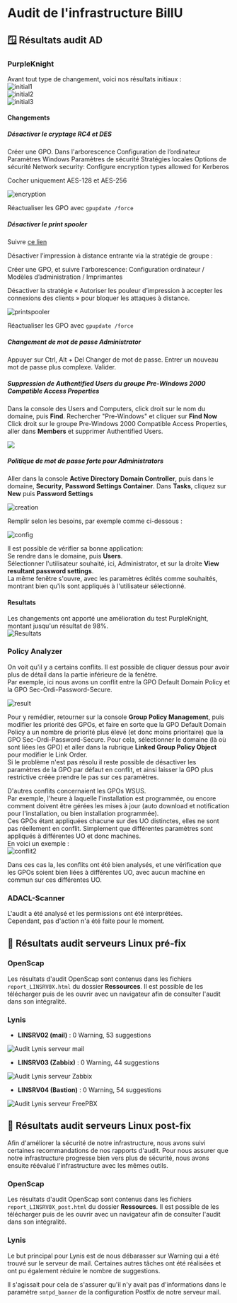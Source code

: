 # Audit de l'infrastructure BillU

## 🪟 Résultats audit AD

### PurpleKnight

Avant tout type de changement, voici nos résultats initiaux :  
![initial1](Ressources/AvantChangements.png)  
![initial2](Ressources/AvantChangements-recoupé1.png)  
![initial3](Ressources/AvantChangements-recoupé2.png)  

#### Changements
##### Désactiver le cryptage RC4 et DES
Créer une GPO.
Dans l'arborescence
Configuration de l’ordinateur
Paramètres Windows
Paramètres de sécurité
Stratégies locales
Options de sécurité
Network security: Configure encryption types allowed for Kerberos

Cocher uniquement AES-128 et AES-256

![encryption](Ressources/pk-gpo_encryption.png)


Réactualiser les GPO avec ``gpupdate /force``

##### Désactiver le print spooler

Suivre [ce lien](https://msrc.microsoft.com/update-guide/vulnerability/CVE-2021-34527)

Désactiver l’impression à distance entrante via la stratégie de groupe :

Créer une GPO, et suivre l'arborescence: 
Configuration ordinateur / Modèles d’administration / Imprimantes

Désactiver la stratégie « Autoriser les pouleur d’impression à accepter les connexions des clients » pour bloquer les attaques à distance.

![printspooler](Ressources/pk-gpo_PrintSpooler.png)

Réactualiser les GPO avec ``gpupdate /force``


##### Changement de mot de passe Administrator
Appuyer sur Ctrl, Alt + Del
Changer de mot de passe.
Entrer un nouveau mot de passe plus complexe. Valider.


##### Suppression de Authentified Users du groupe Pre-Windows 2000 Compatible Access Properties
Dans la console des Users and Computers, click droit sur le nom du domaine, puis **Find**.
Rechercher "Pre-Windows" et cliquer sur **Find Now**
Click droit sur le groupe Pre-Windows 2000 Compatible Access Properties, aller dans **Members** et supprimer Authentified Users.

![](Ressources/pk-Pre-Windows.png)  


##### Politique de mot de passe forte pour Administrators
Aller dans la console **Active Directory Domain Controller**, puis dans le domaine, **Security**, **Password Settings Container**.
Dans **Tasks**, cliquez sur **New** puis **Password Settings**

![creation](Ressources/pk-Admin-creation.png)

Remplir selon les besoins, par exemple comme ci-dessous :  

![config](Ressources/pk-Admin-config.png)

Il est possible de vérifier sa bonne application:  
Se rendre dans le domaine, puis **Users**.  
Sélectionner l'utilisateur souhaité, ici, Administrator, et sur la droite **View resultant password settings**.  
La même fenêtre s'ouvre, avec les paramètres édités comme souhaités, montrant bien qu'ils sont appliqués à l'utilisateur sélectionné.  

#### Resultats
Les changements ont apporté une amélioration du test PurpleKnight, montant jusqu'un résultat de 98%.  
 ![Resultats](Ressources/ApresChangements.png)  

### Policy Analyzer

On voit qu'il y a certains conflits. Il est possible de cliquer dessus pour avoir plus de détail dans la partie inférieure de la fenêtre.  
Par exemple, ici nous avons un conflit entre la GPO Default Domain Policy et la GPO Sec-Ordi-Password-Secure.

 ![result](Ressources/MSCT-PA-Result.png)

Pour y remédier, retourner sur la console **Group Policy Management**, puis modifier les priorité des GPOs, et faire en sorte que la GPO Default Domain Policy a un nombre de priorité plus élevé (et donc moins prioritaire) que la GPO Sec-Ordi-Password-Secure. Pour cela, sélectionner le domaine (là où sont liées les GPO) et aller dans la rubrique **Linked Group Policy Object** pour modifier le Link Order.  
Si le problème n'est pas résolu il reste possible de désactiver les paramètres de la GPO par défaut en conflit, et ainsi laisser la GPO plus restrictive créée prendre le pas sur ces paramètres.


D'autres conflits concernaient les GPOs WSUS.  
Par exemple, l'heure à laquelle l'installation est programmée, ou encore comment doivent être gérées les mises à jour (auto download et notification pour l'installation, ou bien installation programmée).  
Ces GPOs étant appliquées chacune sur des UO distinctes, elles ne sont pas réellement en conflit. Simplement que différentes paramètres sont appliqués à différentes UO et donc machines.  
En voici un exemple :  
 ![conflit2](Ressources/MSCT-PA-conflit2.png)

Dans ces cas la, les conflits ont été bien analysés, et une vérification que les GPOs soient bien liées à différentes UO, avec aucun machine en commun sur ces différentes UO.  


### ADACL-Scanner

L'audit a été analysé et les permissions ont été interprétées.  
Cependant, pas d'action n'a été faite pour le moment.  

## 🐧 Résultats audit serveurs Linux pré-fix

### OpenScap

Les résultats d'audit OpenScap sont contenus dans les fichiers `report_LINSRV0X.html` du dossier **Ressources**. Il est possible de les télécharger puis de les ouvrir avec un navigateur afin de consulter l'audit dans son intégralité.

### Lynis

* **LINSRV02 (mail)** : 0 Warning, 53 suggestions

![Audit Lynis serveur mail](Ressources/lynis_linsrv02.png)

* **LINSRV03 (Zabbix)** : 0 Warning, 44 suggestions

![Audit Lynis serveur Zabbix](Ressources/lynis_linsrv03.png)

* **LINSRV04 (Bastion)** : 0 Warning, 54 suggestions

![Audit Lynis serveur FreePBX](Ressources/lynis_linsrv04.png)

## 🐧 Résultats audit serveurs Linux post-fix

Afin d'améliorer la sécurité de notre infrastructure, nous avons suivi certaines recommandations de nos rapports d'audit. Pour nous assurer que notre infrastructure progresse bien vers plus de sécurité, nous avons ensuite réévalué l'infrastructure avec les mêmes outils.

### OpenScap

Les résultats d'audit OpenScap sont contenus dans les fichiers `report_LINSRV0X_post.html` du dossier **Ressources**. Il est possible de les télécharger puis de les ouvrir avec un navigateur afin de consulter l'audit dans son intégralité.

### Lynis

Le but principal pour Lynis est de nous débarasser sur Warning qui a été trouvé sur le serveur de mail. Certaines autres tâches ont été réalisées et ont pu également réduire le nombre de suggestions.

Il s'agissait pour cela de s'assurer qu'il n'y avait pas d'informations dans le paramètre `smtpd_banner` de la configuration Postfix de notre serveur mail.
